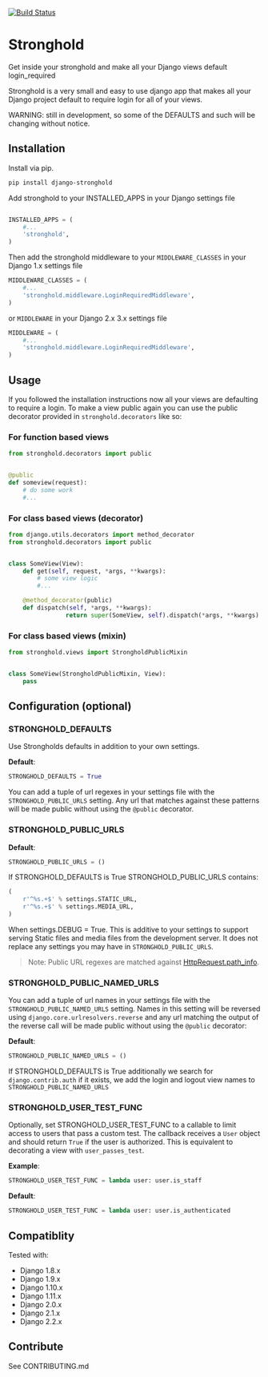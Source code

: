[![Build Status](https://travis-ci.org/mgrouchy/django-stronghold.svg?branch=master)](https://travis-ci.org/mgrouchy/django-stronghold)

# Stronghold

Get inside your stronghold and make all your Django views default login_required

Stronghold is a very small and easy to use django app that makes all your Django project default to require login for all of your views.

WARNING: still in development, so some of the DEFAULTS and such will be changing without notice.

## Installation

Install via pip.

```sh
pip install django-stronghold
```

Add stronghold to your INSTALLED_APPS in your Django settings file

```python

INSTALLED_APPS = (
    #...
    'stronghold',
)
```

Then add the stronghold middleware to your `MIDDLEWARE_CLASSES` in your Django 1.x settings file

```python
MIDDLEWARE_CLASSES = (
    #...
    'stronghold.middleware.LoginRequiredMiddleware',
)

```

or `MIDDLEWARE` in your Django 2.x 3.x settings file

```python
MIDDLEWARE = (
    #...
    'stronghold.middleware.LoginRequiredMiddleware',
)

```

## Usage

If you followed the installation instructions now all your views are defaulting to require a login.
To make a view public again you can use the public decorator provided in `stronghold.decorators` like so:

### For function based views

```python
from stronghold.decorators import public


@public
def someview(request):
	# do some work
	#...

```

### For class based views (decorator)

```python
from django.utils.decorators import method_decorator
from stronghold.decorators import public


class SomeView(View):
	def get(self, request, *args, **kwargs):
		# some view logic
		#...

	@method_decorator(public)
	def dispatch(self, *args, **kwargs):
    	        return super(SomeView, self).dispatch(*args, **kwargs)
```

### For class based views (mixin)

```python
from stronghold.views import StrongholdPublicMixin


class SomeView(StrongholdPublicMixin, View):
	pass
```

## Configuration (optional)

### STRONGHOLD_DEFAULTS

Use Strongholds defaults in addition to your own settings.

**Default**:

```python
STRONGHOLD_DEFAULTS = True
```

You can add a tuple of url regexes in your settings file with the
`STRONGHOLD_PUBLIC_URLS` setting. Any url that matches against these patterns
will be made public without using the `@public` decorator.

### STRONGHOLD_PUBLIC_URLS

**Default**:

```python
STRONGHOLD_PUBLIC_URLS = ()
```

If STRONGHOLD_DEFAULTS is True STRONGHOLD_PUBLIC_URLS contains:

```python
(
    r'^%s.+$' % settings.STATIC_URL,
    r'^%s.+$' % settings.MEDIA_URL,
)

```

When settings.DEBUG = True. This is additive to your settings to support serving
Static files and media files from the development server. It does not replace any
settings you may have in `STRONGHOLD_PUBLIC_URLS`.

> Note: Public URL regexes are matched against [HttpRequest.path_info](https://docs.djangoproject.com/en/dev/ref/request-response/#django.http.HttpRequest.path_info).

### STRONGHOLD_PUBLIC_NAMED_URLS

You can add a tuple of url names in your settings file with the
`STRONGHOLD_PUBLIC_NAMED_URLS` setting. Names in this setting will be reversed using
`django.core.urlresolvers.reverse` and any url matching the output of the reverse
call will be made public without using the `@public` decorator:

**Default**:

```python
STRONGHOLD_PUBLIC_NAMED_URLS = ()
```

If STRONGHOLD_DEFAULTS is True additionally we search for `django.contrib.auth`
if it exists, we add the login and logout view names to `STRONGHOLD_PUBLIC_NAMED_URLS`

### STRONGHOLD_USER_TEST_FUNC

Optionally, set STRONGHOLD_USER_TEST_FUNC to a callable to limit access to users
that pass a custom test. The callback receives a `User` object and should
return `True` if the user is authorized. This is equivalent to decorating a
view with `user_passes_test`.

**Example**:

```python
STRONGHOLD_USER_TEST_FUNC = lambda user: user.is_staff
```

**Default**:

```python
STRONGHOLD_USER_TEST_FUNC = lambda user: user.is_authenticated
```

## Compatiblity

Tested with:

- Django 1.8.x
- Django 1.9.x
- Django 1.10.x
- Django 1.11.x
- Django 2.0.x
- Django 2.1.x
- Django 2.2.x

## Contribute

See CONTRIBUTING.md
